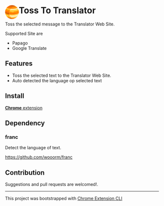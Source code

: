 # <img src="public/icons/icon_48.png" width="45" align="left"> Toss To Translator

Toss the selected message to the Translator Web Site.

Supported Site are 
 
 - Papago 
 - Google Translate

## Features

- Toss the selected text to the Translator Web Site.
- Auto detected the language op selected text

## Install

[**Chrome** extension]() <!-- TODO: Add chrome extension link inside parenthesis -->


## Dependency

### franc

Detect the language of text.

https://github.com/wooorm/franc


## Contribution

Suggestions and pull requests are welcomed!.

---

This project was bootstrapped with [Chrome Extension CLI](https://github.com/dutiyesh/chrome-extension-cli)

